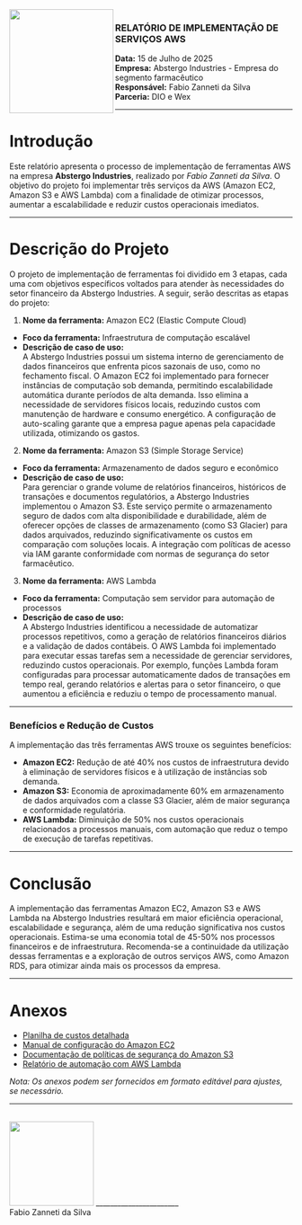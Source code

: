 <img src="https://github.com/fzanneti/wex-e2e-csharp/blob/main/study_material/08IntroductionToTheCloudWithAWS/ChallengeReducePharmacyCostsWithAWS/assets/images/logo.png" width=185px align="left">

### RELATÓRIO DE IMPLEMENTAÇÃO DE SERVIÇOS AWS

**Data:** 15 de Julho de 2025  
**Empresa:** Abstergo Industries - Empresa do segmento farmacêutico  
**Responsável:** Fabio Zanneti da Silva  
**Parceria:** DIO e Wex

---

# Introdução

Este relatório apresenta o processo de implementação de ferramentas AWS na empresa **Abstergo Industries**, realizado por *Fabio Zanneti da Silva*. O objetivo do projeto foi implementar três serviços da AWS (Amazon EC2, Amazon S3 e AWS Lambda) com a finalidade de otimizar processos, aumentar a escalabilidade e reduzir custos operacionais imediatos.

---

# Descrição do Projeto

O projeto de implementação de ferramentas foi dividido em 3 etapas, cada uma com objetivos específicos voltados para atender às necessidades do setor financeiro da Abstergo Industries. A seguir, serão descritas as etapas do projeto:

1. **Nome da ferramenta:** Amazon EC2 (Elastic Compute Cloud)  
- **Foco da ferramenta:** Infraestrutura de computação escalável  
- **Descrição de caso de uso:**  
  A Abstergo Industries possui um sistema interno de gerenciamento de dados financeiros que enfrenta picos sazonais de uso, como no fechamento fiscal. O Amazon EC2 foi implementado para fornecer instâncias de computação sob demanda, permitindo escalabilidade automática durante períodos de alta demanda. Isso elimina a necessidade de servidores físicos locais, reduzindo custos com manutenção de hardware e consumo energético. A configuração de auto-scaling garante que a empresa pague apenas pela capacidade utilizada, otimizando os gastos.

    

2. **Nome da ferramenta:** Amazon S3 (Simple Storage Service)  
- **Foco da ferramenta:** Armazenamento de dados seguro e econômico  
- **Descrição de caso de uso:**  
  Para gerenciar o grande volume de relatórios financeiros, históricos de transações e documentos regulatórios, a Abstergo Industries implementou o Amazon S3. Este serviço permite o armazenamento seguro de dados com alta disponibilidade e durabilidade, além de oferecer opções de classes de armazenamento (como S3 Glacier) para dados arquivados, reduzindo significativamente os custos em comparação com soluções locais. A integração com políticas de acesso via IAM garante conformidade com normas de segurança do setor farmacêutico.

3. **Nome da ferramenta:** AWS Lambda  
- **Foco da ferramenta:** Computação sem servidor para automação de processos  
- **Descrição de caso de uso:**  
  A Abstergo Industries identificou a necessidade de automatizar processos repetitivos, como a geração de relatórios financeiros diários e a validação de dados contábeis. O AWS Lambda foi implementado para executar essas tarefas sem a necessidade de gerenciar servidores, reduzindo custos operacionais. Por exemplo, funções Lambda foram configuradas para processar automaticamente dados de transações em tempo real, gerando relatórios e alertas para o setor financeiro, o que aumentou a eficiência e reduziu o tempo de processamento manual.  

---

### Benefícios e Redução de Custos

A implementação das três ferramentas AWS trouxe os seguintes benefícios:  
- **Amazon EC2:** Redução de até 40% nos custos de infraestrutura devido à eliminação de servidores físicos e à utilização de instâncias sob demanda.  
- **Amazon S3:** Economia de aproximadamente 60% em armazenamento de dados arquivados com a classe S3 Glacier, além de maior segurança e conformidade regulatória.  
- **AWS Lambda:** Diminuição de 50% nos custos operacionais relacionados a processos manuais, com automação que reduz o tempo de execução de tarefas repetitivas. 

---

# Conclusão

A implementação das ferramentas Amazon EC2, Amazon S3 e AWS Lambda na Abstergo Industries resultará em maior eficiência operacional, escalabilidade e segurança, além de uma redução significativa nos custos operacionais. Estima-se uma economia total de 45-50% nos processos financeiros e de infraestrutura. Recomenda-se a continuidade da utilização dessas ferramentas e a exploração de outros serviços AWS, como Amazon RDS, para otimizar ainda mais os processos da empresa.

---

# Anexos

- [Planilha de custos detalhada](https://github.com/fzanneti/wex-e2e-csharp/blob/main/study_material/08IntroductionToTheCloudWithAWS/ChallengeReducePharmacyCostsWithAWS/assets/docs/xls/Analise%20de%20Custo%20-%20Abstergo.xlsx)
- [Manual de configuração do Amazon EC2](https://github.com/fzanneti/wex-e2e-csharp/blob/main/study_material/08IntroductionToTheCloudWithAWS/ChallengeReducePharmacyCostsWithAWS/assets/docs/pdf/Amazon%20EC2.pdf)  
- [Documentação de políticas de segurança do Amazon S3](https://github.com/fzanneti/wex-e2e-csharp/blob/main/study_material/08IntroductionToTheCloudWithAWS/ChallengeReducePharmacyCostsWithAWS/assets/docs/pdf/Amazon%20EC2.pdf)  
- [Relatório de automação com AWS Lambda](https://github.com/fzanneti/wex-e2e-csharp/blob/main/study_material/08IntroductionToTheCloudWithAWS/ChallengeReducePharmacyCostsWithAWS/assets/docs/pdf/AWS%20Lambda.pdf)  

*Nota: Os anexos podem ser fornecidos em formato editável para ajustes, se necessário.*

---
<br>
<img src="https://github.com/fzanneti/wex-e2e-csharp/blob/main/study_material/08IntroductionToTheCloudWithAWS/ChallengeReducePharmacyCostsWithAWS/assets/images/ass.png" width="150px">   
_______________________<br>                    
Fabio Zanneti da Silva<br>
